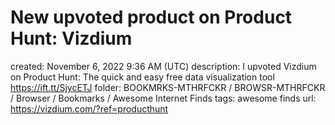 # New upvoted product on Product Hunt: Vizdium

created: November 6, 2022 9:36 AM (UTC)
description: I upvoted Vizdium on Product Hunt: The quick and easy free data visualization tool https://ift.tt/SjycETJ
folder: BOOKMRKS-MTHRFCKR / BROWSR-MTHRFCKR / Browser / Bookmarks / Awesome Internet Finds
tags: awesome finds
url: https://vizdium.com/?ref=producthunt
